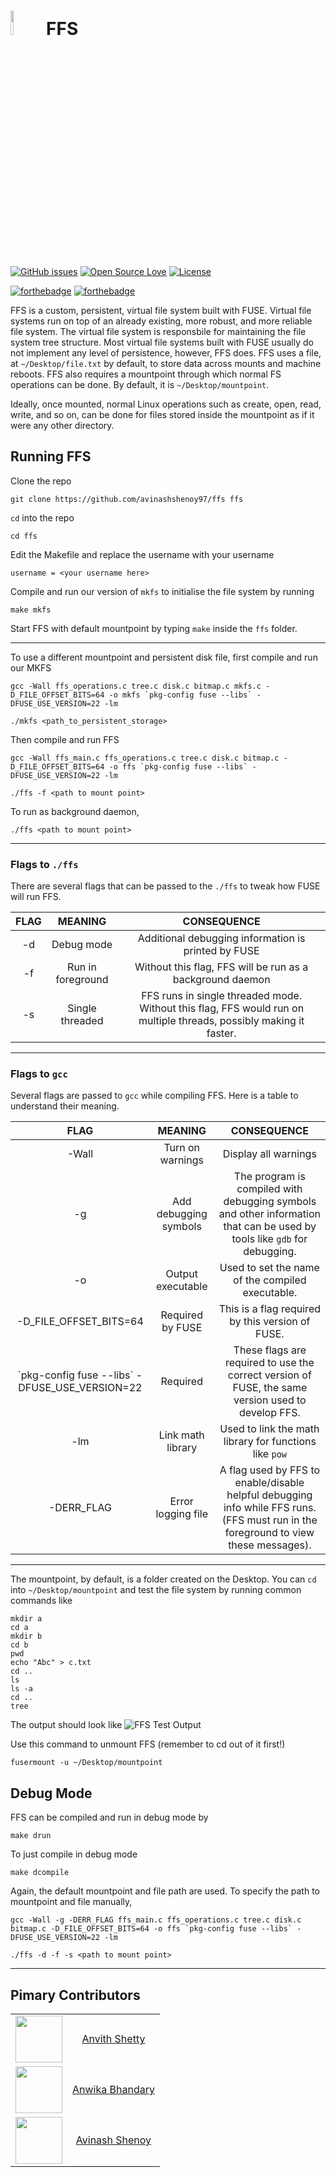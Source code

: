 # <img src="https://github.com/avinashshenoy97/FFS/blob/master/extras/icon.png" width="10%"> FFS

[![GitHub issues](https://img.shields.io/github/issues/avinashshenoy97/FFS.svg?style=flat)](https://github.com/avinashshenoy97/FFS/issues)
[![Open Source Love](https://badges.frapsoft.com/os/v1/open-source.svg?v=103)]()
[![License](https://img.shields.io/badge/license-mit-brightgreen.svg?style=flat)](https://github.com/avinashshenoy97/FFS/blob/master/LICENSE)

[![forthebadge](https://forthebadge.com/images/badges/60-percent-of-the-time-works-every-time.svg)](https://forthebadge.com)
[![forthebadge](https://forthebadge.com/images/badges/compatibility-betamax.svg)](https://forthebadge.com)



FFS is a custom, persistent, virtual file system built with FUSE. Virtual file systems run on top of an already existing, more robust, and more reliable file system. The virtual file system is responsbile for maintaining the file system tree structure. Most virtual file systems built with FUSE usually do not implement any level of persistence, however, FFS does. FFS uses a file, at `~/Desktop/file.txt` by default, to store data across mounts and machine reboots. FFS also requires a mountpoint through which normal FS operations can be done. By default, it is `~/Desktop/mountpoint`. 

Ideally, once mounted, normal Linux operations such as create, open, read, write, and so on, can be done for files stored inside the mountpoint as if it were any other directory.

## Running FFS

Clone the repo

    git clone https://github.com/avinashshenoy97/ffs ffs

`cd` into the repo

    cd ffs

Edit the Makefile and replace the username with your username

    username = <your username here>

Compile and run our version of `mkfs` to initialise the file system by running

    make mkfs

Start FFS with default mountpoint by typing `make` inside the `ffs` folder.

---

To use a different mountpoint and persistent disk file, first compile and run our MKFS 

    gcc -Wall ffs_operations.c tree.c disk.c bitmap.c mkfs.c -D_FILE_OFFSET_BITS=64 -o mkfs `pkg-config fuse --libs` -DFUSE_USE_VERSION=22 -lm

    ./mkfs <path_to_persistent_storage>

Then compile and run FFS

    gcc -Wall ffs_main.c ffs_operations.c tree.c disk.c bitmap.c -D_FILE_OFFSET_BITS=64 -o ffs `pkg-config fuse --libs` -DFUSE_USE_VERSION=22 -lm

    ./ffs -f <path to mount point>

To run as background daemon,

    ./ffs <path to mount point>

---

### Flags to `./ffs`

There are several flags that can be passed to the `./ffs` to tweak how FUSE will run FFS.

| FLAG | MEANING       | CONSEQUENCE |
|:----:|:-------------:|:-----------:|
|-d|Debug mode| Additional debugging information is printed by FUSE|
|-f|Run in foreground| Without this flag, FFS will be run as a background daemon|
|-s| Single threaded | FFS runs in single threaded mode. Without this flag, FFS would run on multiple threads, possibly making it faster.|

---

### Flags to `gcc`

Several flags are passed to `gcc` while compiling FFS. Here is a table to understand their meaning.

| FLAG | MEANING       | CONSEQUENCE |
|:----:|:-------------:|:-----------:|
|-Wall|Turn on warnings| Display all warnings|
|-g|Add debugging symbols|The program is compiled with debugging symbols and other information that can be used by tools like `gdb` for debugging.|
|-o|Output executable| Used to set the name of the compiled executable.|
|-D_FILE_OFFSET_BITS=64|Required by FUSE|This is a flag required by this version of FUSE.|
|\`pkg-config fuse --libs\` -DFUSE_USE_VERSION=22|Required|These flags are required to use the correct version of FUSE, the same version used to develop FFS.|
|-lm|Link math library|Used to link the math library for functions like `pow`|
|-DERR_FLAG|Error logging file|A flag used by FFS to enable/disable helpful debugging info while FFS runs. (FFS must run in the foreground to view these messages).|

---

The mountpoint, by default, is a folder created on the Desktop. You can `cd` into `~/Desktop/mountpoint` and test the file system by running common commands like

    mkdir a
    cd a
    mkdir b
    cd b
    pwd
    echo "Abc" > c.txt
    cd ..
    ls
    ls -a
    cd ..
    tree

The output should look like
![FFS Test Output](https://github.com/avinashshenoy97/FFS/blob/master/extras/output.png "Output")


Use this command to unmount FFS (remember to cd out of it first!)

    fusermount -u ~/Desktop/mountpoint


## Debug Mode

FFS can be compiled and run in debug mode by

    make drun

To just compile in debug mode

    make dcompile

Again, the default mountpoint and file path are used. To specify the path to mountpoint and file manually, 

    gcc -Wall -g -DERR_FLAG ffs_main.c ffs_operations.c tree.c disk.c bitmap.c -D_FILE_OFFSET_BITS=64 -o ffs `pkg-config fuse --libs` -DFUSE_USE_VERSION=22 -lm

    ./ffs -d -f -s <path to mount point>

---

## Pimary Contributors

|   |   |
|:-:|:-:|
| <img src="https://github.com/AnvithShetty10.png" width="75"> | [Anvith Shetty](https://github.com/AnvithShetty10) |
| <img src="https://github.com/anwika97.png" width="75"> | [Anwika Bhandary](https://github.com/anwika97) |
| <img src="https://github.com/avinashshenoy97.png" width="75"> | [Avinash Shenoy](https://github.com/avinashshenoy97) |
